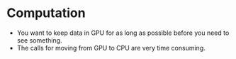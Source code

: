 # Computation

- You want to keep data in GPU for as long as possible before you need to see
  something.
- The calls for moving from GPU to CPU are very time consuming.
